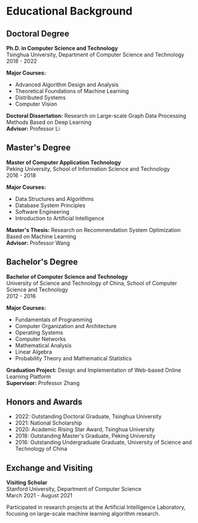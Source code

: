 # Educational Background

## Doctoral Degree

**Ph.D. in Computer Science and Technology**  
Tsinghua University, Department of Computer Science and Technology  
2018 - 2022

**Major Courses:**
- Advanced Algorithm Design and Analysis
- Theoretical Foundations of Machine Learning
- Distributed Systems
- Computer Vision

**Doctoral Dissertation:** Research on Large-scale Graph Data Processing Methods Based on Deep Learning  
**Advisor:** Professor Li

## Master's Degree

**Master of Computer Application Technology**  
Peking University, School of Information Science and Technology  
2016 - 2018

**Major Courses:**
- Data Structures and Algorithms
- Database System Principles
- Software Engineering
- Introduction to Artificial Intelligence

**Master's Thesis:** Research on Recommendation System Optimization Based on Machine Learning  
**Advisor:** Professor Wang

## Bachelor's Degree

**Bachelor of Computer Science and Technology**  
University of Science and Technology of China, School of Computer Science and Technology  
2012 - 2016

**Major Courses:**
- Fundamentals of Programming
- Computer Organization and Architecture
- Operating Systems
- Computer Networks
- Mathematical Analysis
- Linear Algebra
- Probability Theory and Mathematical Statistics

**Graduation Project:** Design and Implementation of Web-based Online Learning Platform  
**Supervisor:** Professor Zhang

## Honors and Awards

- 2022: Outstanding Doctoral Graduate, Tsinghua University
- 2021: National Scholarship
- 2020: Academic Rising Star Award, Tsinghua University
- 2018: Outstanding Master's Graduate, Peking University
- 2016: Outstanding Undergraduate Graduate, University of Science and Technology of China

## Exchange and Visiting

**Visiting Scholar**  
Stanford University, Department of Computer Science  
March 2021 - August 2021

Participated in research projects at the Artificial Intelligence Laboratory, focusing on large-scale machine learning algorithm research. 